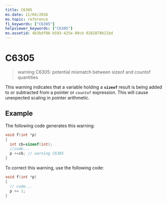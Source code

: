 ```yaml
---
title: C6305
ms.date: 11/04/2016
ms.topic: reference
f1_keywords: ["C6305"]
helpviewer_keywords: ["C6305"]
ms.assetid: 4b3bdf86-b593-425e-89cb-9282878b21bd
---
```

# C6305

> warning C6305: potential mismatch between sizeof and countof quantities

This warning indicates that a variable holding a **`sizeof`** result is being added to or subtracted from a pointer or `countof` expression. This will cause unexpected scaling in pointer arithmetic.

## Example

The following code generates this warning:

```cpp
void f(int *p)
{
  int cb=sizeof(int);
  //code...
  p +=cb; // warning C6305
}
```

To correct this warning, use the following code:

```cpp
void f(int *p)
{
  // code...
  p += 1;
}
```
